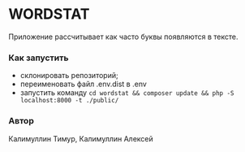 # WORDSTAT #

Приложение рассчитывает как часто буквы появляются в тексте.

### Как запустить ###

* cклонировать репозиторий;
* переименовать файл .env.dist в .env
* запустить команду `cd wordstat && composer update && php -S localhost:8000 -t ./public/`

### Автор ###

Калимуллин Тимур, Калимуллин Алексей

